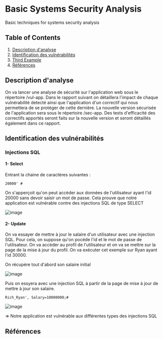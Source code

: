 # Basic Systems Security Analysis
Basic techniques for systems security analysis

## Table of Contents
1. [Description d'analyse](#Description-d'analyse)
2. [Identification des vulnérabilités](#Identification-des-vulnérabilités)
3. [Third Example](#third-example)
4. [Références](#Références)

## Description d'analyse

On va lancer une analyse de sécurité sur l'application web sous le répertoire /vul-app. Dans le rapport suivant on détaillera l'impact de chaque vulnérabilité detecté ainsi que l'application d'un correctif qui nous permettera de se protéger de cette dernière. La nouvelle version sécurisée de l'application sera sous le répertoire /sec-app. Des tests d'efficacité des correctifs apportés seront faits sur la nouvelle version et seront détaillés également dans ce rapport.

## Identification des vulnérabilités

### Injections SQL

#### 1- Select

Entrant la chaine de caractères suivantes : 

``` 20000' # ```

On s'apperçoit qu'on peut accèder aux données de l'utilisateur ayant l'id 20000 sans devoir saisir un mot de passe. Cela prouve que notre application est vulnérable contre des injections SQL de type SELECT

![image](https://user-images.githubusercontent.com/114408910/206226217-bf16b4c3-28b4-433b-be57-656588fd91a3.png)

#### 2- Update

On va essayer de mettre à jour le salaire d'un utilisateur avec une injection SQL. Pour cela, on suppose qu'on pocéde l'id et le mot de passe de l'utilisateur. On va accèder au profil de l'utilisateur et on va se mettre sur la page de la mise à jour du profil. On va exécuter cet exemple sur Ryan ayant l'id 30000.

On récupére tout d'abord son salaire initial

![image](https://user-images.githubusercontent.com/114408910/206229400-fd7278a9-bfad-4ee6-946a-f93433343f91.png)

Puis on essyera avec une injection SQL à partir de la page de mise à jour de mettre à jour son salaire.

``` Rich_Ryan', Salary=10000000;# ```

![image](https://user-images.githubusercontent.com/114408910/206233299-a98c7465-f347-48fc-bcbb-379c7f843291.png)

=> Notre application est vulnérable aux différentes types des injections SQL

## Références
